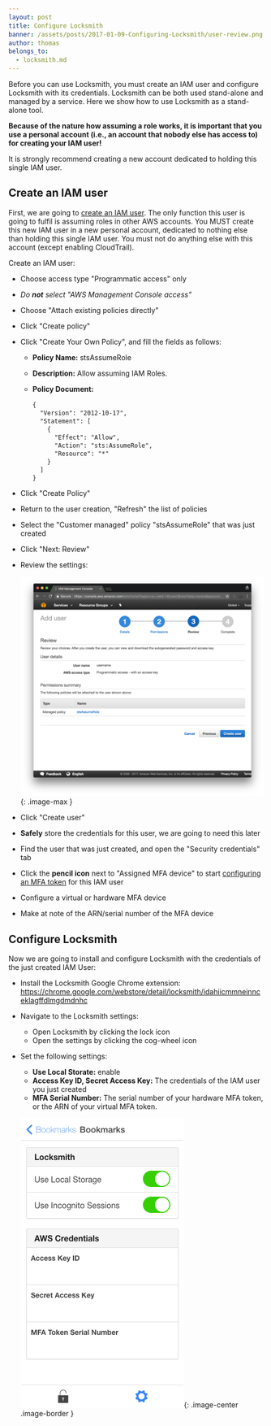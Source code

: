 ```yaml
---
layout: post
title: Configure Locksmith
banner: /assets/posts/2017-01-09-Configuring-Locksmith/user-review.png
author: thomas
belongs_to:
  - locksmith.md
---
```


Before you can use Locksmith, you must create an IAM user and configure
Locksmith with its credentials. Locksmith can be both used stand-alone and
managed by a service. Here we show how to use Locksmith as a stand-alone tool.

**Because of the nature how assuming a role works, it is important that you use
a personal account (i.e., an account that nobody else has access to) for
creating your IAM user!**

It is strongly recommend creating a new account dedicated to holding this single
IAM user.

## Create an IAM user

First, we are going to [create an IAM user][createIAM].
The only function this user is going to fulfil is assuming roles in other AWS
accounts. You MUST create this new IAM user in a new personal account, dedicated
to nothing else than holding this single IAM user. You must not do anything else
with this account (except enabling CloudTrail).

Create an IAM user:

* Choose access type "Programmatic access" only
* _Do **not** select "AWS Management Console access"_
* Choose "Attach existing policies directly"
* Click "Create policy"
* Click "Create Your Own Policy", and fill the fields as follows:
  * **Policy Name:** stsAssumeRole
  * **Description:** Allow assuming IAM Roles.
  * **Policy Document:**
    
    ```
    {
      "Version": "2012-10-17",
      "Statement": [
        {
          "Effect": "Allow",
          "Action": "sts:AssumeRole",
          "Resource": "*"
        }
      ]
    }
    ```
* Click "Create Policy"
* Return to the user creation, "Refresh" the list of policies
* Select the "Customer managed" policy "stsAssumeRole" that was just created
* Click "Next: Review"
* Review the settings:
  
  ![](/assets/posts/2017-01-09-Configuring-Locksmith/user-review.png){: .image-max }

* Click "Create user"
* **Safely** store the credentials for this user,
  we are going to need this later
* Find the user that was just created, and open the "Security credentials" tab
* Click the **pencil icon** next to "Assigned MFA device" to start [configuring
an MFA token][enableMFA] for this IAM user
* Configure a virtual or hardware MFA device
* Make at note of the ARN/serial number of the MFA device

## Configure Locksmith

Now we are going to install and configure Locksmith with the credentials of the
just created IAM User:

* Install the Locksmith Google Chrome extension:
  https://chrome.google.com/webstore/detail/locksmith/idahiicmmneinnceklagffdlmgdmdnhc
* Navigate to the Locksmith settings:
  * Open Locksmith by clicking the lock icon
  * Open the settings by clicking the cog-wheel icon
* Set the following settings:
  * **Use Local Storate:** enable
  * **Access Key ID, Secret Access Key:** The credentials of the IAM user you
    just created
  * **MFA Serial Number:** The serial number of your hardware MFA token, or the
    ARN of your virtual MFA token.
  
  ![](/assets/posts/2017-01-09-Configuring-Locksmith/config.png){: .image-center .image-border }

[createIam]: http://docs.aws.amazon.com/IAM/latest/UserGuide/id_users_create.html
[enableMFA]: http://docs.aws.amazon.com/IAM/latest/UserGuide/id_credentials_mfa_enable.html
